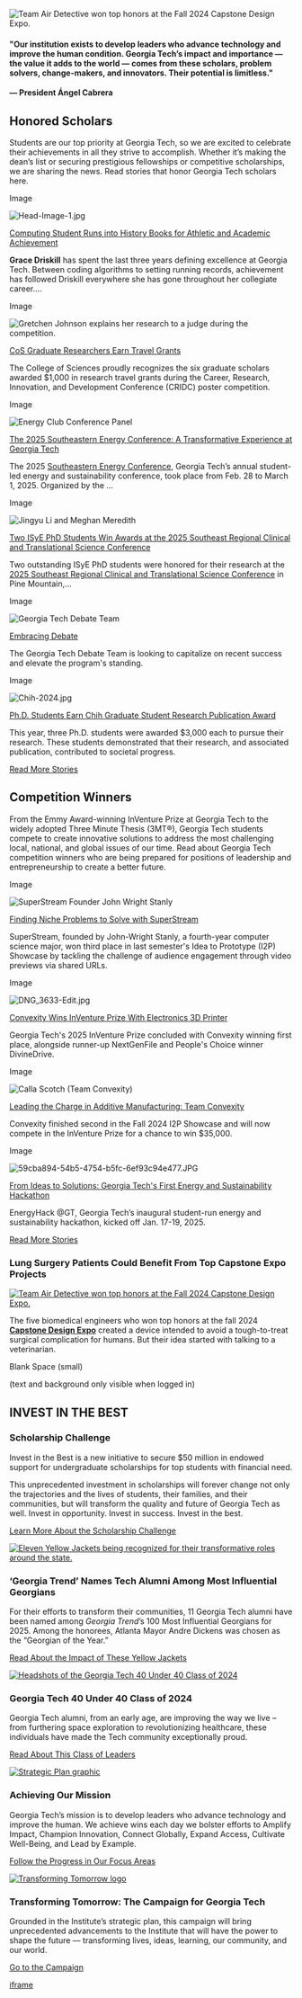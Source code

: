 ![Team Air Detective won top honors at the Fall 2024 Capstone Design Expo. ](https://www.gatech.edu/sites/default/files/styles/hero_16_9_extra_extra_large_1800x1013_/public/2025-01/Fall2024_Capstone_BestOverallProject.jpg?h=5dd2d156&itok=l7tH_iYL)

#### "Our institution exists to develop leaders who advance technology and improve the human condition. Georgia Tech’s impact and importance — the value it adds to the world — comes from these scholars, problem solvers, change-makers, and innovators. Their potential is limitless."

**— President Ángel Cabrera**

## Honored Scholars

Students are our top priority at Georgia Tech, so we are excited to celebrate their achievements in all they strive to accomplish. Whether it’s making the dean’s list or securing prestigious fellowships or competitive scholarships, we are sharing the news. Read stories that honor Georgia Tech scholars here.

Image

![Head-Image-1.jpg](https://www.gatech.edu/sites/default/files/styles/hero_16_9_small_576x324_/public/hg_media/2025-26/Head-Image-1.jpg?h=bfaa3d24&itok=kJzkUdrG)

[Computing Student Runs into History Books for Athletic and Academic Achievement](https://www.gatech.edu/news/2025/03/26/computing-student-runs-history-books-athletic-and-academic-achievement)

**Grace Driskill** has spent the last three years defining excellence at Georgia Tech. Between coding algorithms to setting running records, achievement has followed Driskill everywhere she has gone throughout her collegiate career.…

Image

![Gretchen Johnson explains her research to a judge during the competition.](https://www.gatech.edu/sites/default/files/styles/hero_16_9_small_576x324_/public/hg_media/2025-20/Johnson-1-.jpg?h=6b305570&itok=D-jJ7Ejn)

[CoS Graduate Researchers Earn Travel Grants](https://www.gatech.edu/news/2025/03/20/cos-graduate-researchers-earn-travel-grants)

The College of Sciences proudly recognizes the six graduate scholars awarded $1,000 in research travel grants during the Career, Research, Innovation, and Development Conference (CRIDC) poster competition.

Image

![Energy Club Conference Panel](https://www.gatech.edu/sites/default/files/styles/hero_16_9_small_576x324_/public/hg_media/2025-18/IMG_0284---LR.jpg?h=4693aea5&itok=UILg-v_E)

[The 2025 Southeastern Energy Conference: A Transformative Experience at Georgia Tech](https://www.gatech.edu/news/2025/03/18/2025-southeastern-energy-conference-transformative-experience-georgia-tech)

The 2025 [Southeastern Energy Conference](https://energyexpo.gatech.edu/), Georgia Tech’s annual student-led energy and sustainability conference, took place from Feb. 28 to March 1, 2025. Organized by the …

Image

![Jingyu Li and Meghan Meredith](https://www.gatech.edu/sites/default/files/styles/hero_16_9_small_576x324_/public/hg_media/2025-10/J-M-Large-Medium.jpeg?h=93fa4828&itok=w9Yv299w)

[Two ISyE PhD Students Win Awards at the 2025 Southeast Regional Clinical and Translational Science Conference](https://www.gatech.edu/news/2025/03/10/two-isye-phd-students-win-awards-2025-southeast-regional-clinical-and-translational)

Two outstanding ISyE PhD students were honored for their research at the [2025 Southeast Regional Clinical and Translational Science Conference](https://georgiactsa.org/research/cmdts/statewide-conference/2025.html) in Pine Mountain,…

Image

![Georgia Tech Debate Team ](https://www.gatech.edu/sites/default/files/styles/hero_16_9_small_576x324_/public/hg_media/2025-06/IMG_1338.jpeg?h=fb918dbe&itok=LlJCAoDJ)

[Embracing Debate](https://www.gatech.edu/news/2025/03/06/embracing-debate)

The Georgia Tech Debate Team is looking to capitalize on recent success and elevate the program's standing.

Image

![Chih-2024.jpg](https://www.gatech.edu/sites/default/files/styles/hero_16_9_small_576x324_/public/hg_media/2024-16/Chih-2024.jpg?h=25ede428&itok=9S65GODo)

[Ph.D. Students Earn Chih Graduate Student Research Publication Award](https://www.gatech.edu/news/2024/12/16/phd-students-earn-chih-graduate-student-research-publication-award)

This year, three Ph.D. students were awarded $3,000 each to pursue their research. These students demonstrated that their research, and associated publication, contributed to societal progress.

[Read More Stories](https://www.gatech.edu/academics/student-achievement/more-honored-scholars-news)

## Competition Winners

From the Emmy Award-winning InVenture Prize at Georgia Tech to the widely adopted Three Minute Thesis (3MT®), Georgia Tech students compete to create innovative solutions to address the most challenging local, national, and global issues of our time. Read about Georgia Tech competition winners who are being prepared for positions of leadership and entrepreneurship to create a better future.

Image

![SuperStream Founder John Wright Stanly](https://www.gatech.edu/sites/default/files/styles/hero_16_9_small_576x324_/public/hg_media/2025-28/SuperStream-Founder--John-Wright-Stanly.jpg?h=790be497&itok=I3xDbKNs)

[Finding Niche Problems to Solve with SuperStream](https://www.gatech.edu/news/2025/03/28/finding-niche-problems-solve-superstream)

SuperStream, founded by John-Wright Stanly, a fourth-year computer science major, won third place in last semester's Idea to Prototype (I2P) Showcase by tackling the challenge of audience engagement through video previews via shared URLs.

Image

![DNG_3633-Edit.jpg](https://www.gatech.edu/sites/default/files/styles/hero_16_9_small_576x324_/public/hg_media/2025-13/DNG_3633-Edit.jpg?h=8c1344d8&itok=_8Lug187)

[Convexity Wins InVenture Prize With Electronics 3D Printer](https://www.gatech.edu/news/2025/03/13/convexity-wins-inventure-prize-electronics-3d-printer)

Georgia Tech's 2025 InVenture Prize concluded with Convexity winning first place, alongside runner-up NextGenFile and People's Choice winner DivineDrive.

Image

![Calla Scotch (Team Convexity)](https://www.gatech.edu/sites/default/files/styles/hero_16_9_small_576x324_/public/hg_media/2025-03/Calla-Scotch.jpg?h=790be497&itok=ZUYn8frw)

[Leading the Charge in Additive Manufacturing: Team Convexity](https://www.gatech.edu/news/2025/03/03/leading-charge-additive-manufacturing-team-convexity)

Convexity finished second in the Fall 2024 I2P Showcase and will now compete in the InVenture Prize for a chance to win $35,000.

Image

![59cba894-54b5-4754-b5fc-6ef93c94e477.JPG](https://www.gatech.edu/sites/default/files/styles/hero_16_9_small_576x324_/public/hg_media/2025-28/59cba894-54b5-4754-b5fc-6ef93c94e477.JPG?h=82da4586&itok=61J3n4ZU)

[From Ideas to Solutions: Georgia Tech's First Energy and Sustainability Hackathon](https://www.gatech.edu/news/2025/01/28/ideas-solutions-georgia-techs-first-energy-and-sustainability-hackathon)

EnergyHack @GT, Georgia Tech’s inaugural student-run energy and sustainability hackathon, kicked off Jan. 17-19, 2025.

[Read More Stories](https://www.gatech.edu/academics/student-achievement/more-competition-winners-news)

### Lung Surgery Patients Could Benefit From Top Capstone Expo Projects

[![Team Air Detective won top honors at the Fall 2024 Capstone Design Expo. ](https://www.gatech.edu/sites/default/files/styles/hero_16_9_extra_extra_large_1800x1013_/public/2025-01/Fall2024_Capstone_BestOverallProject_1.jpg?h=5dd2d156&itok=gVBioMg3)](https://coe.gatech.edu/news/2024/12/lung-surgery-patients-lost-hikers-could-benefit-top-capstone-expo-projects)

The five biomedical engineers who won top honors at the fall 2024 [**Capstone Design Expo**](https://expo.gatech.edu/) created a device intended to avoid a tough-to-treat surgical complication for humans. But their idea started with talking to a veterinarian.

Blank Space (small)

(text and background only visible when logged in)

## INVEST IN THE BEST

### Scholarship Challenge

Invest in the Best is a new initiative to secure $50 million in endowed support for undergraduate scholarships for top students with financial need.

This unprecedented investment in scholarships will forever change not only the trajectories and the lives of students, their families, and their communities, but will transform the quality and future of Georgia Tech as well. Invest in opportunity. Invest in success. Invest in the best.

[Learn More About the Scholarship Challenge](https://transformingtomorrow.gatech.edu/investinthebest)

[![Eleven Yellow Jackets being recognized for their transformative roles around the state.](https://www.gatech.edu/sites/default/files/2025-01/2025%20GA%20Trend%20-%20GT.jpg)](https://news.gatech.edu/news/2025/01/09/yellow-jackets-named-among-most-influential-georgians "Read About the Impact of These Yellow Jackets")

### ‘Georgia Trend’ Names Tech Alumni Among Most Influential Georgians

For their efforts to transform their communities, 11 Georgia Tech alumni have been named among _Georgia Trend_’s 100 Most Influential Georgians for 2025. Among the honorees, Atlanta Mayor Andre Dickens was chosen as the “Georgian of the Year.”

[Read About the Impact of These Yellow Jackets](https://news.gatech.edu/news/2025/01/09/yellow-jackets-named-among-most-influential-georgians "Read About the Impact of These Yellow Jackets")

[![Headshots of the Georgia Tech 40 Under 40 Class of 2024](https://www.gatech.edu/sites/default/files/2024-08/40u40-2024-email-01_800px_0.jpg)](https://www.gtalumni.org/s/1481/alumni/19/interior.aspx?sid=1481&gid=21&pgid=19274 "Read About This Class of Leaders")

### Georgia Tech 40 Under 40 Class of 2024

Georgia Tech alumni, from an early age, are improving the way we live – from furthering space exploration to revolutionizing healthcare, these individuals have made the Tech community exceptionally proud.

[Read About This Class of Leaders](https://www.gtalumni.org/s/1481/alumni/19/interior.aspx?sid=1481&gid=21&pgid=19274 "Read About This Class of Leaders")

[![Strategic Plan graphic](https://www.gatech.edu/sites/default/files/2023-11/GTStratPlanBrand_16x9.png)](https://strategicplan.gatech.edu/progress "Follow the Progress in Our Focus Areas")

### Achieving Our Mission

Georgia Tech’s mission is to develop leaders who advance technology and improve the human. We achieve wins each day we bolster efforts to Amplify Impact, Champion Innovation, Connect Globally, Expand Access, Cultivate Well-Being, and Lead by Example.

[Follow the Progress in Our Focus Areas](https://strategicplan.gatech.edu/progress "Follow the Progress in Our Focus Areas")

[![Transforming Tomorrow logo](https://www.gatech.edu/sites/default/files/2023-11/GTCampaign_final%20copy.png)](https://transformingtomorrow.gatech.edu/ "Go to the Campaign")

### Transforming Tomorrow: The Campaign for Georgia Tech

Grounded in the Institute’s strategic plan, this campaign will bring unprecedented advancements to the Institute that will have the power to shape the future — transforming lives, ideas, learning, our community, and our world.

[Go to the Campaign](https://transformingtomorrow.gatech.edu/ "Go to the Campaign")

[iframe](https://api.meritpages.com/js_tunnel?t=1743360510493)